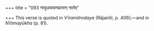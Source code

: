 +++
title = "093 नायुधव्यसनप्राप्तन् नार्तम्"

+++
This verse is quoted in *Vīramitrodaya* (Rājanīti, p. 406);—and in
*Nītimayūkha* (p. 81).



